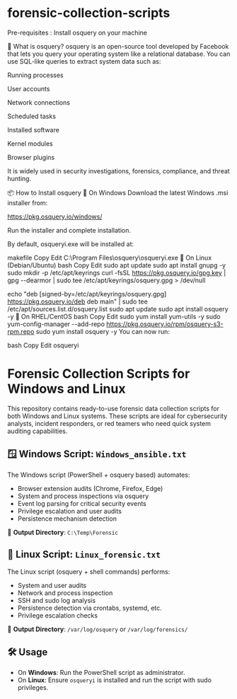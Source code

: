 # forensic-collection-scripts
Pre-requisites : Install osquery on your machine

🧠 What is osquery?
osquery is an open-source tool developed by Facebook that lets you query your operating system like a relational database. You can use SQL-like queries to extract system data such as:

Running processes

User accounts

Network connections

Scheduled tasks

Installed software

Kernel modules

Browser plugins

It is widely used in security investigations, forensics, compliance, and threat hunting.

📦 How to Install osquery
🔹 On Windows
Download the latest Windows .msi installer from:

https://pkg.osquery.io/windows/

Run the installer and complete installation.

By default, osqueryi.exe will be installed at:

makefile
Copy
Edit
C:\Program Files\osquery\osqueryi.exe
🔹 On Linux (Debian/Ubuntu)
bash
Copy
Edit
sudo apt update
sudo apt install gnupg -y
sudo mkdir -p /etc/apt/keyrings
curl -fsSL https://pkg.osquery.io/gpg.key | gpg --dearmor | sudo tee /etc/apt/keyrings/osquery.gpg > /dev/null

echo "deb [signed-by=/etc/apt/keyrings/osquery.gpg] https://pkg.osquery.io/deb deb main" | sudo tee /etc/apt/sources.list.d/osquery.list
sudo apt update
sudo apt install osquery -y
🔹 On RHEL/CentOS
bash
Copy
Edit
sudo yum install yum-utils -y
sudo yum-config-manager --add-repo https://pkg.osquery.io/rpm/osquery-s3-rpm.repo
sudo yum install osquery -y
You can now run:

bash
Copy
Edit
osqueryi




# Forensic Collection Scripts for Windows and Linux

This repository contains ready-to-use forensic data collection scripts for both Windows and Linux systems. These scripts are ideal for cybersecurity analysts, incident responders, or red teamers who need quick system auditing capabilities.

## 🪟 Windows Script: `Windows_ansible.txt`

The Windows script (PowerShell + osquery based) automates:
- Browser extension audits (Chrome, Firefox, Edge)
- System and process inspections via osquery
- Event log parsing for critical security events
- Privilege escalation and user audits
- Persistence mechanism detection

📁 **Output Directory**: `C:\Temp\Forensic`

## 🐧 Linux Script: `Linux_forensic.txt`

The Linux script (osquery + shell commands) performs:
- System and user audits
- Network and process inspection
- SSH and sudo log analysis
- Persistence detection via crontabs, systemd, etc.
- Privilege escalation checks

📁 **Output Directory**: `/var/log/osquery` or `/var/log/forensics/`

## 🛠 Usage

- On **Windows**: Run the PowerShell script as administrator.
- On **Linux**: Ensure `osqueryi` is installed and run the script with sudo privileges.


